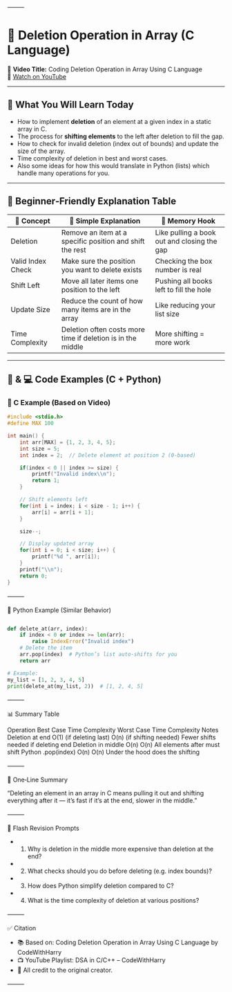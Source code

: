 ⸻

# 📘 Deletion Operation in Array (C Language)

🎥 **Video Title:** Coding Deletion Operation in Array Using C Language  
🔗 [Watch on YouTube](https://www.youtube.com/watch?v=2jVcRw1jP9I&list=PLu0W_9lII9ahIappRPN0MCAgtOu3lQjQi&index=14)  

---

## 📌 What You Will Learn Today

- How to implement **deletion** of an element at a given index in a static array in C.  
- The process for **shifting elements** to the left after deletion to fill the gap.  
- How to check for invalid deletion (index out of bounds) and update the size of the array.  
- Time complexity of deletion in best and worst cases.  
- Also some ideas for how this would translate in Python (lists) which handle many operations for you.

---

## 🧒 Beginner‑Friendly Explanation Table

| 📌 Concept           | 👶 Simple Explanation                                             | 🧠 Memory Hook                        |
|----------------------|-------------------------------------------------------------------|----------------------------------------|
| Deletion             | Remove an item at a specific position and shift the rest         | Like pulling a book out and closing the gap |
| Valid Index Check    | Make sure the position you want to delete exists                | Checking the box number is real       |
| Shift Left           | Move all later items one position to the left                    | Pushing all books left to fill the hole |
| Update Size          | Reduce the count of how many items are in the array              | Like reducing your list size          |
| Time Complexity      | Deletion often costs more time if deletion is in the middle       | More shifting = more work              |

---

## 🐍 & 💻 Code Examples (C + Python)

### 🔎 C Example (Based on Video)

```c
#include <stdio.h>
#define MAX 100

int main() {
    int arr[MAX] = {1, 2, 3, 4, 5};  
    int size = 5;
    int index = 2;  // Delete element at position 2 (0‑based)

    if(index < 0 || index >= size) {
        printf("Invalid index\\n");
        return 1;
    }

    // Shift elements left
    for(int i = index; i < size - 1; i++) {
        arr[i] = arr[i + 1];
    }

    size--;

    // Display updated array
    for(int i = 0; i < size; i++) {
        printf("%d ", arr[i]);
    }
    printf("\\n");
    return 0;
}

```
⸻

🐍 Python Example (Similar Behavior)
```python

def delete_at(arr, index):
    if index < 0 or index >= len(arr):
        raise IndexError("Invalid index")
    # Delete the item
    arr.pop(index)  # Python’s list auto‑shifts for you
    return arr

# Example:
my_list = [1, 2, 3, 4, 5]
print(delete_at(my_list, 2))  # [1, 2, 4, 5]
```

⸻

📊 Summary Table

Operation	Best Case Time Complexity	Worst Case Time Complexity	Notes
Deletion at end	O(1) (if deleting last)	O(n) (if shifting needed)	Fewer shifts needed if deleting end
Deletion in middle	O(n)	O(n)	All elements after must shift
Python .pop(index)	O(n)	O(n)	Under the hood does the shifting


⸻

💬 One‑Line Summary

“Deleting an element in an array in C means pulling it out and shifting everything after it — it’s fast if it’s at the end, slower in the middle.”

⸻

🔁 Flash Revision Prompts
-	1.	Why is deletion in the middle more expensive than deletion at the end?
-	2.	What checks should you do before deleting (e.g. index bounds)?
-	3.	How does Python simplify deletion compared to C?
-	4.	What is the time complexity of deletion at various positions?

⸻

✅ Citation

- 📚 Based on: Coding Deletion Operation in Array Using C Language by CodeWithHarry
- 📺 YouTube Playlist: DSA in C/C++ – CodeWithHarry
- 🧠 All credit to the original creator.

⸻
